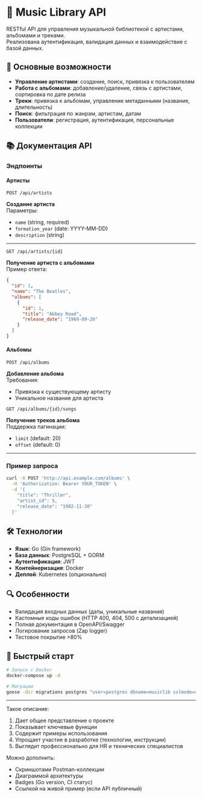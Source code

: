 # 🎵 Music Library API

RESTful API для управления музыкальной библиотекой с артистами, альбомами и треками.  
Реализована аутентификация, валидация данных и взаимодействие с базой данных.

## 🚀 Основные возможности
- **Управление артистами**: создание, поиск, привязка к пользователям
- **Работа с альбомами**: добавление/удаление, связь с артистами, сортировка по дате релиза
- **Треки**: привязка к альбомам, управление метаданными (название, длительность)
- **Поиск**: фильтрация по жанрам, артистам, датам
- **Пользователи**: регистрация, аутентификация, персональные коллекции

## 📚 Документация API

### Эндпоинты

#### Артисты
```http
POST /api/artists
```
**Создание артиста**  
Параметры:
- `name` (string, required)
- `formation_year` (date: YYYY-MM-DD)
- `description` (string)

---

```http
GET /api/artists/{id}
```
**Получение артиста с альбомами**  
Пример ответа:
```json
{
  "id": 1,
  "name": "The Beatles",
  "albums": [
    {
      "id": 1,
      "title": "Abbey Road",
      "release_date": "1969-09-26"
    }
  ]
}
```

#### Альбомы
```http
POST /api/albums
```
**Добавление альбома**  
Требования:
- Привязка к существующему артисту
- Уникальное название для артиста

```http
GET /api/albums/{id}/songs
```
**Получение треков альбома**  
Поддержка пагинации:
- `limit` (default: 20)
- `offset` (default: 0)

---

### Пример запроса
```bash
curl -X POST 'http://api.example.com/albums' \
  -H 'Authorization: Bearer YOUR_TOKEN' \
  -d '{
    "title": "Thriller",
    "artist_id": 5,
    "release_date": "1982-11-30"
  }'
```

## 🛠 Технологии
- **Язык**: Go (Gin framework)
- **База данных**: PostgreSQL + GORM
- **Аутентификация**: JWT
- **Контейнеризация**: Docker
- **Деплой**: Kubernetes (опционально)

## 🔍 Особенности
- Валидация входных данных (даты, уникальные названия)
- Кастомные коды ошибок (HTTP 400, 404, 500 с детализацией)
- Полная документация в OpenAPI/Swagger
- Логирование запросов (Zap logger)
- Тестовое покрытие >80%

## 🚀 Быстрый старт
```bash
# Запуск с Docker
docker-compose up -d

# Миграции
goose -dir migrations postgres "user=postgres dbname=musiclib sslmode=disable" up
```

---

Такое описание:
1. Дает общее представление о проекте
2. Показывает ключевые функции
3. Содержит примеры использования
4. Упрощает участие в разработке (технологии, инструкции)
5. Выглядит профессионально для HR и технических специалистов

Можно дополнить:  
- Скриншотами Postman-коллекции  
- Диаграммой архитектуры  
- Badges (Go version, CI статус)  
- Ссылкой на живой пример (если API публичный)
